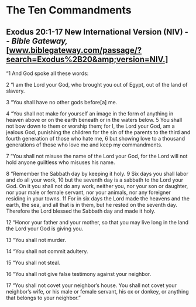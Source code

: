 # The Ten Commandments
## Exodus 20:1-17 New International Version (NIV) - - *Bible Gateway,* [www.biblegateway.com/passage/?search=Exodus%2B20&amp;version=NIV.]

“1 And God spoke all these words: 

2 “I am the Lord your God, who brought you out of Egypt, out of the land of slavery. 

3 “You shall have no other gods before[a] me. 

4 “You shall not make for yourself an image in the form of anything in heaven above or on the earth beneath or in the waters below. 5 You shall not bow down to them or worship them; for I, the Lord your God, am a jealous God, punishing the children for the sin of the parents to the third and fourth generation of those who hate me, 6 but showing love to a thousand generations of those who love me and keep my commandments. 

7 “You shall not misuse the name of the Lord your God, for the Lord will not hold anyone guiltless who misuses his name. 

8 “Remember the Sabbath day by keeping it holy. 9 Six days you shall labor and do all your work, 10 but the seventh day is a sabbath to the Lord your God. On it you shall not do any work, neither you, nor your son or daughter, nor your male or female servant, nor your animals, nor any foreigner residing in your towns. 11 For in six days the Lord made the heavens and the earth, the sea, and all that is in them, but he rested on the seventh day. Therefore the Lord blessed the Sabbath day and made it holy. 

12 “Honor your father and your mother, so that you may live long in the land the Lord your God is giving you. 

13 “You shall not murder. 

14 “You shall not commit adultery. 

15 “You shall not steal. 

16 “You shall not give false testimony against your neighbor. 

17 “You shall not covet your neighbor’s house. You shall not covet your neighbor’s wife, or his male or female servant, his ox or donkey, or anything that belongs to your neighbor.”
